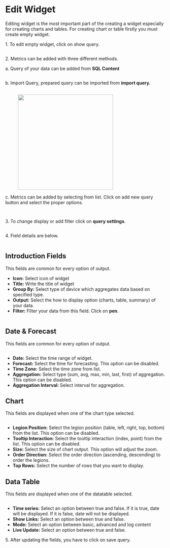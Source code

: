 # Edit Widget

Editing widget is the most important part of the creating a widget especially for creating charts and tables. For creating chart or table firstly you must create empty widget.

1\.      To edit empty widget, click on show query.

<div align="left">

<figure><img src="../.gitbook/assets/image (72).png" alt=""><figcaption></figcaption></figure>

</div>

2\.      Metrics can be added with three different methods.

&#x20;   a.      Query of your data can be added from **SQL Content**

<div align="left">

<figure><img src="../.gitbook/assets/image (75).png" alt=""><figcaption></figcaption></figure>

</div>

&#x20;   b.      Import Query, prepared query can be imported from **import query.**

<div align="left">

<figure><img src="../.gitbook/assets/image (76).png" alt=""><figcaption></figcaption></figure>

</div>

<div align="left">

<figure><img src="../.gitbook/assets/image (77).png" alt="" width="299"><figcaption></figcaption></figure>

</div>

&#x20;   c.      Metrics can be added by selecting from list. Click on add new query button and select the proper options.

<div align="left">

<figure><img src="../.gitbook/assets/image (80).png" alt=""><figcaption></figcaption></figure>

</div>

<div align="left">

<figure><img src="../.gitbook/assets/image (79).png" alt=""><figcaption></figcaption></figure>

</div>

3\.      To change display or add filter click on **query settings**.

<div align="left">

<figure><img src="../.gitbook/assets/image (82).png" alt=""><figcaption></figcaption></figure>

</div>

4\.      Field details are below.

<div align="left">

<figure><img src="../.gitbook/assets/image (83).png" alt=""><figcaption></figcaption></figure>

</div>

## **Introduction Fields**

This fields are common for every option of output.&#x20;

* **Icon:** Select icon of widget
* **Title:** Write the title of widget
* **Group By:** Select type of device which aggregates data based on specified type.
* **Output:** Select the how to display option (charts, table, summary) of your data.
* **Filter:** Filter your data from this field. Click on **pen**.&#x20;

<div align="left">

<figure><img src="../.gitbook/assets/image (84).png" alt=""><figcaption></figcaption></figure>

</div>

## Date & Forecast

This fields are common for every option of output.&#x20;

<div align="left">

<figure><img src="../.gitbook/assets/image (85).png" alt=""><figcaption></figcaption></figure>

</div>

* **Date:** Select the time range of widget.
* **Forecast:** Select the time for forecasting. This option can be disabled.&#x20;
* **Time Zone:** Select the time zone from list.
* **Aggregation:** Select type (sum, avg, max, min, last, first) of aggregation. This option can be disabled.&#x20;
* **Aggregation Interval:** Select interval for aggregation.

## Chart&#x20;

This fields are displayed when one of the chart type selected.&#x20;

<div align="left">

<figure><img src="../.gitbook/assets/image (86).png" alt=""><figcaption></figcaption></figure>

</div>

* **Legion Position:** Select the legion position (table, left, right, top, bottom) from the list. This option can be disabled.&#x20;
* **Tooltip Interaction:** Select the tooltip interaction (index, point) from the list. This option can be disabled.&#x20;
* **Size:** Select the size of chart output. This option will adjust the zoom.
* **Order Direction:** Select the order direction (ascending, descending) to order the legions.
* **Top Rows:** Select the number of rows that you want to display.&#x20;

## Data Table

This fields are displayed when one of the datatable selected.&#x20;

<div align="left">

<figure><img src="../.gitbook/assets/image (87).png" alt=""><figcaption></figcaption></figure>

</div>

* **Time series:** Select an option between true and false. If it is true, date will be displayed. If it is false, date will not be displayed.
* **Show Links:** Select an option between true and false.&#x20;
* **Mode:** Select an option between basic, advanced and log content
* **Live Update:** Select an option between true and false.

5\.      After updating the fields, you have to click on save query.

<div align="left">

<figure><img src="../.gitbook/assets/image (3).png" alt=""><figcaption></figcaption></figure>

</div>
